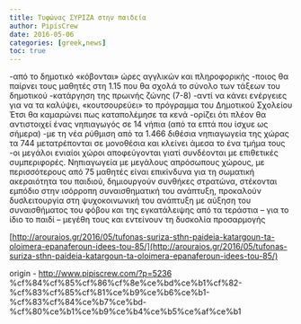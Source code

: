 ```yaml
---
title: Τυφώνας ΣΥΡΙΖΑ στην παιδεία
author: PipisCrew
date: 2016-05-06
categories: [greek,news]
toc: true
---
```


-από το δημοτικό «κόβονται» ώρες αγγλικών και πληροφορικής
-ποιος θα παίρνει τους μαθητές στη 1.15 που θα σχολά το σύνολο των τάξεων του δημοτικού
-κατάργηση της πρωινής  ζώνης (7-8)
-αντί να κάνει ενέργειες για να τα καλύψει, «κουτσουρεύει» το πρόγραμμα του Δημοτικού Σχολείου Έτσι θα καμαρώνει πως καταπολέμησε τα κενά
-ορίζει ότι πλέον θα αντιστοιχεί ένας νηπιαγωγός σε 14 νήπια (από τα επτά που ίσχυε ως σήμερα)
-με τη νέα ρύθμιση από τα 1.466 διθέσια νηπιαγωγεία της χώρας τα 744 μετατρέπονται σε μονοθέσια και κλείνει άμεσα το ένα τμήμα τους
-οι μεγάλοι ενιαίοι χώροι αποφεύγονται γιατί συνδέονται με επιθετικές συμπεριφορές. Νηπιαγωγεία με μεγάλους απρόσωπους χώρους, με περισσότερους από 75 μαθητές είναι επικίνδυνα για τη σωματική ακεραιότητα του παιδιού, δημιουργούν συνθήκες στρατώνα, στέκονται εμπόδιο στην ισόρροπη συναισθηματική του ανάπτυξη, προκαλούν δυσλειτουργία στη ψυχοκοινωνική του ανάπτυξη με αύξηση του συναισθήματος του φόβου και της εγκατάλειψης από τα τεράστια – για το ίδιο το παιδί – μεγέθη τους και εντείνουν τη δυσκολία προσαρμογής

[http://arouraios.gr/2016/05/tufonas-suriza-sthn-paideia-katargoun-ta-oloimera-epanaferoun-idees-tou-85/](http://arouraios.gr/2016/05/tufonas-suriza-sthn-paideia-katargoun-ta-oloimera-epanaferoun-idees-tou-85/)

origin - http://www.pipiscrew.com/?p=5236 %cf%84%cf%85%cf%86%cf%8e%ce%bd%ce%b1%cf%82-%cf%83%cf%85%cf%81%ce%b9%ce%b6%ce%b1-%cf%83%cf%84%ce%b7%ce%bd-%cf%80%ce%b1%ce%b9%ce%b4%ce%b5%ce%af%ce%b1